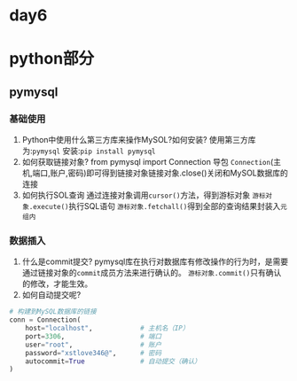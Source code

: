 # day6

# python部分

## pymysql
### 基础使用
1. Python中使用什么第三方库来操作MySOL?如何安装?
使用第三方库为:`pymysql`
安装:`pip install pymysql`
2. 如何获取链接对象?
from pymysql import Connection 导包
`Connection`(主机,端口,账户,密码)即可得到链接对象链接对象.close()关闭和MySOL数据库的连接
3. 如何执行SOL查询
通过连接对象调用`cursor()`方法，得到游标对象
`游标对象.execute()`执行SQL语句
`游标对象.fetchall()`得到全部的查询结果封装入`元组内`

### 数据插入
1. 什么是commit提交?
pymysql库在执行对数据库有修改操作的行为时，是需要通过链接对象的`commit`成员方法来进行确认的。
`游标对象.commit()`只有确认的修改，才能生效。
2. 如何自动提交呢?
```py
# 构建到MySQL数据库的链接
conn = Connection(
    host="localhost",            # 主机名（IP）
    port=3306,                   # 端口
    user="root",                 # 账户
    password="xstlove346@",      # 密码
    autocommit=True              # 自动提交（确认）
)
```


